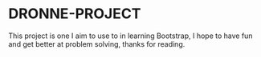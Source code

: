 # DRONNE-PROJECT
This project is one I aim to use to in learning Bootstrap, I hope to have fun and get better at problem solving, thanks for reading.